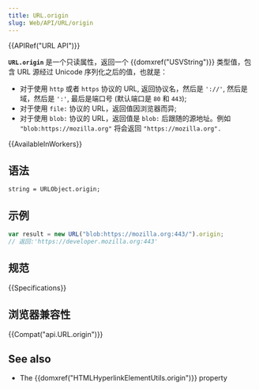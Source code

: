 ```yaml
---
title: URL.origin
slug: Web/API/URL/origin
---
```

{{APIRef("URL API")}}

**`URL.origin`** 是一个只读属性，返回一个 {{domxref("USVString")}} 类型值，包含 URL 源经过 Unicode 序列化之后的值，也就是：

- 对于使用 `http` 或者 `https` 协议的 URL, 返回协议名，然后是 `'://'`, 然后是域，然后是 `':'`, 最后是端口号 (默认端口是 `80` 和 `443`);
- 对于使用 `file:` 协议的 URL，返回值因浏览器而异;
- 对于使用 `blob:` 协议的 URL，返回值是 `blob:` 后跟随的源地址。例如 `"blob:https://mozilla.org"` 将会返回 `"https://mozilla.org".`

{{AvailableInWorkers}}

## 语法

```plain
string = URLObject.origin;
```

## 示例

```js
var result = new URL("blob:https://mozilla.org:443/").origin;
// 返回:'https://developer.mozilla.org:443'
```

## 规范

{{Specifications}}

## 浏览器兼容性

{{Compat("api.URL.origin")}}

## See also

- The {{domxref("HTMLHyperlinkElementUtils.origin")}} property
